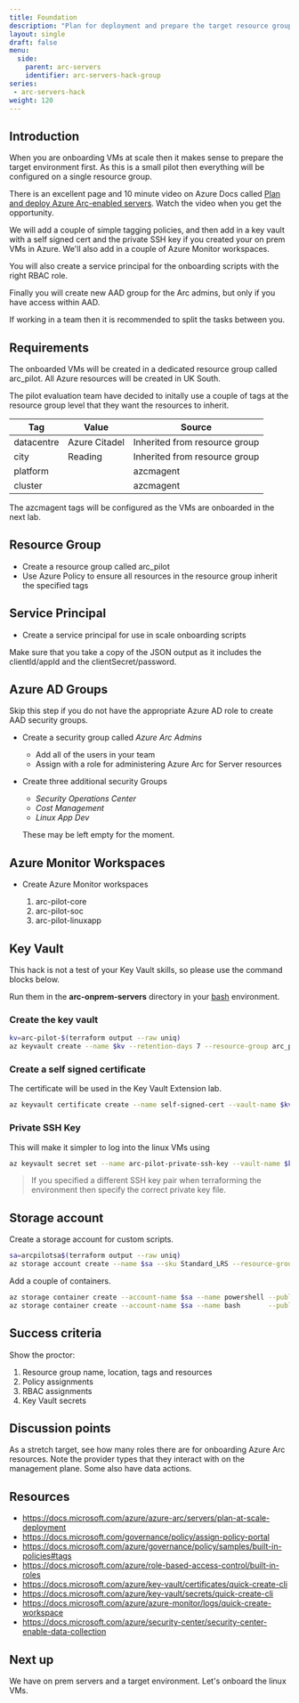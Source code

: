 ```yaml
---
title: Foundation
description: "Plan for deployment and prepare the target resource group for your Arc servers."
layout: single
draft: false
menu:
  side:
    parent: arc-servers
    identifier: arc-servers-hack-group
series:
 - arc-servers-hack
weight: 120
---
```


## Introduction

When you are onboarding VMs at scale then it makes sense to prepare the target environment first. As this is a small pilot then everything will be configured on a single resource group.

There is an excellent page and 10 minute video on Azure Docs called [Plan and deploy Azure Arc-enabled servers](https://docs.microsoft.com/azure/azure-arc/servers/plan-at-scale-deployment). Watch the video when you get the opportunity.

We will add a couple of simple tagging policies, and then add in a key vault with a self signed cert and the private SSH key if you created your on prem VMs in Azure. We'll also add in a couple of Azure Monitor workspaces.

You will also create a service principal for the onboarding scripts with the right RBAC role.

Finally you will create new AAD group for the Arc admins, but only if you have access within AAD.

If working in a team then it is recommended to split the tasks between you.

## Requirements

The onboarded VMs will be created in a dedicated resource group called arc_pilot. All Azure resources will be created in UK South.

The pilot evaluation team have decided to initally use a couple of tags at the resource group level that they want the resources to inherit.

| Tag | Value | Source |
|---|---|---|
| datacentre | Azure Citadel | Inherited from resource group |
| city | Reading | Inherited from resource group |
| platform | | azcmagent |
| cluster | | azcmagent |

The azcmagent tags will be configured as the VMs are onboarded in the next lab.

## Resource Group

* Create a resource group called arc_pilot
* Use Azure Policy to ensure all resources in the resource group inherit the specified tags

## Service Principal

* Create a service principal for use in scale onboarding scripts

Make sure that you take a copy of the JSON output as it includes the clientId/appId and the clientSecret/password.

## Azure AD Groups

Skip this step if you do not have the appropriate Azure AD role to create AAD security groups.

* Create a security group called _Azure Arc Admins_
  * Add all of the users in your team
  * Assign with a role for administering Azure Arc for Server resources

* Create three additional security Groups
  * _Security Operations Center_
  * _Cost Management_
  * _Linux App Dev_

  These may be left empty for the moment.

## Azure Monitor Workspaces

* Create Azure Monitor workspaces

  1. arc-pilot-core
  1. arc-pilot-soc
  1. arc-pilot-linuxapp

## Key Vault

This hack is not a test of your Key Vault skills, so please use the command blocks below.

Run them in the **arc-onprem-servers** directory in your [bash](https://shell.azure.com/bash) environment.

### Create the key vault

```bash
kv=arc-pilot-$(terraform output --raw uniq)
az keyvault create --name $kv --retention-days 7 --resource-group arc_pilot --location uksouth
```

### Create a self signed certificate

The certificate will be used in the Key Vault Extension lab.

```bash
az keyvault certificate create --name self-signed-cert --vault-name $kv --policy "$(az keyvault certificate get-default-policy)"
```

### Private SSH Key

This will make it simpler to log into the linux VMs using

```bash
az keyvault secret set --name arc-pilot-private-ssh-key --vault-name $kv --file ~/.ssh/id_rsa
```

> If you specified a different SSH key pair when terraforming the environment then specify the correct private key file.

## Storage account

Create a storage account for custom scripts.

```bash
sa=arcpilotsa$(terraform output --raw uniq)
az storage account create --name $sa --sku Standard_LRS --resource-group arc_pilot --location uksouth
```

Add a couple of containers.

```bash
az storage container create --account-name $sa --name powershell --public-access blob
az storage container create --account-name $sa --name bash       --public-access blob
```

## Success criteria

Show the proctor:

1. Resource group name, location, tags and resources
1. Policy assignments
1. RBAC assignments
1. Key Vault secrets

## Discussion points

As a stretch target, see how many roles there are for onboarding Azure Arc resources. Note the provider types that they interact with on the management plane. Some also have data actions.

## Resources

* <https://docs.microsoft.com/azure/azure-arc/servers/plan-at-scale-deployment>
* <https://docs.microsoft.com/governance/policy/assign-policy-portal>
* <https://docs.microsoft.com/azure/governance/policy/samples/built-in-policies#tags>
* <https://docs.microsoft.com/azure/role-based-access-control/built-in-roles>
* <https://docs.microsoft.com/azure/key-vault/certificates/quick-create-cli>
* <https://docs.microsoft.com/azure/key-vault/secrets/quick-create-cli>
* <https://docs.microsoft.com/azure/azure-monitor/logs/quick-create-workspace>
* <https://docs.microsoft.com/azure/security-center/security-center-enable-data-collection>

## Next up

We have on prem servers and a target environment. Let's onboard the linux VMs.
